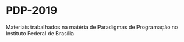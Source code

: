 # PDP-2019
Materiais trabalhados na matéria de Paradigmas de Programação no Instituto Federal de Brasília
